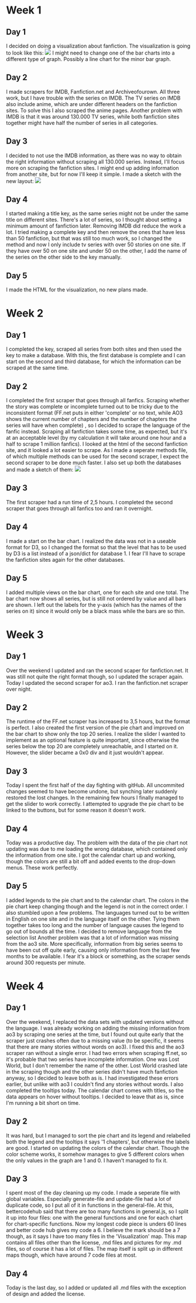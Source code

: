 # Week 1
## Day 1
I decided on doing a visualization about fanfiction.
The visualization is going to look like this:
![](doc/Sketch.jpg)
I might need to change one of the bar charts into a different type of graph.
Possibly a line chart for the minor bar graph.

## Day 2
I made scrapers for IMDB, Fanfiction.net and Archiveofourown. All three work, but I have trouble with the series on IMDB.
The TV series on IMDB also include anime, which are under different headers on the fanfiction sites. To solve this I also scraped the anime pages.
Another problem with IMDB is that it was around 130.000 TV series, while both fanfiction sites together might have half the number of series in all categories.

## Day 3
I decided to not use the IMDB information, as there was no way to obtain the right information without scraping all 130.000 series. Instead, I'll focus more on scraping the fanfiction sites. I might end up adding information from another site, but for now I'll keep it simple.
I made a sketch with the new layout: 
![](doc/Sketch2.jpg)

## Day 4
I started making a title key, as the same series might not be under the same title on different sites. There's a lot of series, so I thought about setting a minimum amount of fanfiction later. Removing IMDB did reduce the work a lot.
I tried making a complete key and then remove the ones that have less than 50 fanfiction, but that was still too much work, so I changed the method and now I only include tv series with over 50 stories on one site. If they have over 50 on one site and under 50 on the other, I add the name of the series on the other side to the key manually.

## Day 5
I made the HTML for the visualization, no new plans made.

# Week 2

## Day 1
I completed the key, scraped all series from both sites and then used the key to make a database. With this, the first database is complete and I can start on the second and third database, for which the information can be scraped at the same time.

## Day 2

I completed the first scraper that goes through all fanfics. Scraping whether the story was complete or incomplete turned out to be tricky due to the inconsistent format (FF.net puts in either 'complete' or no text, while AO3 shows the current number of chapters and the number of chapters the series will have when complete) , so I decided to scrape the language of the fanfic instead. Scraping all fanfiction takes some time, as expected, but it's at an acceptable level (by my calculation it will take around one hour and a half to scrape 1 million fanfics). I looked at the html of the second fanfiction site, and it looked a lot easier to scrape. As I made a seperate methods file, of which multiple methods can be used for the second scraper, I expect the second scraper to be done much faster. I also set up both the databases and made a sketch of them:
![](doc/Database_sketch.jpg)

## Day 3

The first scraper had a run time of 2,5 hours. I completed the second scraper that goes through all fanfics too and ran it overnight.

## Day 4

I made a start on the bar chart. I realized the data was not in a useable format for D3, so I changed the format so that the level that has to be used by D3 is a list instead of a json/dict for database 1. I fear I'll have to scrape the fanfiction sites again for the other databases.

## Day 5

I added multiple views on the bar chart, one for each site and one total. The bar chart now shows all series, but is still not ordered by value and all bars are shown. I left out the labels for the y-axis (which has the names of the series on it) since it would only be a black mass while the bars are so thin.

# Week 3

## Day 1

Over the weekend I updated and ran the second scaper for fanfiction.net. It was still not quite the right format though, so I updated the scraper again. Today I updated the second scraper for ao3. I ran the fanfiction.net scraper over night.

## Day 2

The runtime of the FF.net scraper has increased to 3,5 hours, but the format is perfect. I also created the first version of the pie chart and improved on the bar chart to show only the top 20 series. I realize the slider I wanted to implement as an optional feature is quite important, since otherwise the series below the top 20 are completely unreachable, and I started on it. However, the slider became a 0x0 div and it just wouldn't appear.

## Day 3
Today I spent the first half of the day fighting with gitHub. All uncommited changes seemed to have become undone, but synching later suddenly restored the lost changes. In the remaining few hours I finally managed to get the slider to work correctly. I attempted to upgrade the pie chart to be linked to the buttons, but for some reason it doesn't work.

## Day 4
Today was a productive day. The problem with the data of the pie chart not updating was due to me loading the wrong database, which contained only the information from one site. I got the calendar chart up and working, though the colors are still a bit off and added events to the drop-down menus. These work perfectly.

## Day 5
I added legends to the pie chart and to the calendar chart. The colors in the pie chart keep changing though and the legend is not in the correct order. I also stumbled upon a few problems. The languages turned out to be written in English on one site and in the language itself on the other. Tying them together takes too long and the number of language causes the legend to go out of bounds all the time. I decided to remove language from the selection list Another problem was that a lot of information was missing from the ao3 site. More specifically, information from big series seems to have been cut off quite early, causing only information from the last few months to be available. I fear it's a block or something, as the scraper sends around 300 requests per minute.

# Week 4
## Day 1
Over the weekend, I replaced the data sets with updated versions without the language. I was already working on adding the missing information from ao3 by scraping one series at the time, but I found out quite early that the scraper just crashes often due to a missing value (to be specific, it seems that there are many stories without words on ao3). I fixed this and the ao3 scraper ran without a single error. I had two errors when scraping ff.net, so it's probable that two series have incomplete information. One was Lost World, but I don't remember the name of the other. Lost World crashed late in the scraping though and the other series didn't have much fanfiction anyway, so I decided to leave both as is. I had investigated these errors earlier, but unlike with ao3 I couldn't find any stories without words.
I also completed the tooltips today. The calendar chart comes with titles, so the data appears on hover without tooltips. I decided to leave that as is, since I'm running a bit short on time.

## Day 2
It was hard, but I managed to sort the pie chart and its legend and relabelled both the legend and the tooltips it says '1 chapters', but otherwise the labels are good. I started on updating the colors of the calendar chart. Though the color scheme works, it somehow manages to give 5 different colors when the only values in the graph are 1 and 0. I haven't managed to fix it.

## Day 3
I spent most of the day cleaning up my code. I made a seperate file with global variables. Especially generate-file and update-file had a lot of duplicate code, so I put all of it in functions in the general-file. At this, bettercodehub said that there are too many functions in general.js, so I split it up into four files: one with the general functions and one for each chart for chart-specific functions. Now my longest code piece is unders 60 lines and better code hub gives my code a 6. I believe the mark should be a 7 though, as it says I have too many files in the 'Visualization' map. This map contains all files other than the license, .md files and pictures for my .md files, so of course it has a lot of files. The map itself is split up in different maps though, which have around 7 code files at most.

## Day 4
Today is the last day, so I added or updated all .md files with the exception of design and added the license.


